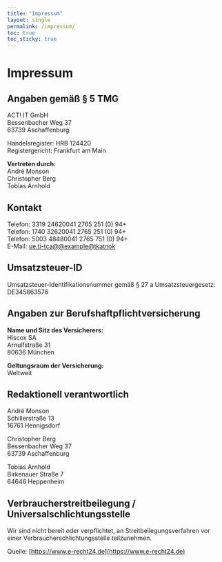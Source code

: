 ```yaml
---
title: "Impressum"
layout: single
permalink: /impressum/
toc: true
toc_sticky: true
---
```

# Impressum
## Angaben gemäß § 5 TMG
ACT! IT GmbH  
Bessenbacher Weg 37  
63739 Aschaffenburg

Handelsregister: HRB 124420  
Registergericht: Frankfurt am Main

**Vertreten durch:**  
André Monson  
Christopher Berg  
Tobias Arnhold

## Kontakt
Telefon: <span class="codeDirection">3319 2462</span><span class="displayNone">0041 2765</span><span class="codeDirection"> 251 (0) 94+</span>  
Telefon: <span class="codeDirection">1740 3262</span><span class="displayNone">0041 2765</span><span class="codeDirection"> 251 (0) 94+</span>  
Telefon:  <span class="codeDirection">5003 4848</span><span class="displayNone">0041 2765</span><span class="codeDirection"> 751 (0) 94+</span>  
E-Mail: <a href="&#109;&#97;&#105;&#108;&#116;&#111;&#58;%6B%6F%6E%74%61%6B%74%40%61%63%74%2D%69%74%2E%65%75"><span class="codeDirection">ue.ti-tca@</span><span class="displayNone">@example@</span><span class="codeDirection">tkatnok</span></a> 

## Umsatzsteuer-ID
Umsatzsteuer-Identifikationsnummer gemäß § 27 a Umsatzsteuergesetz:  
DE345863576

## Angaben zur Berufshaftpflichtversicherung
**Name und Sitz des Versicherers:**  
Hiscox SA  
Arnulfstraße 31  
80636 München

**Geltungsraum der Versicherung:**  
Weltweit

## Redaktionell verantwortlich
André Monson  
Schillerstraße 13  
16761 Hennigsdorf

Christopher Berg  
Bessenbacher Weg 37  
63739 Aschaffenburg

Tobias Arnhold  
Birkenauer Straße 7  
64646 Heppenheim

## Verbraucherstreitbeilegung / Universalschlichtungsstelle
Wir sind nicht bereit oder verpflichtet, an Streitbeilegungsverfahren vor einer
Verbraucherschlichtungsstelle teilzunehmen.

Quelle: [https://www.e-recht24.de](https://www.e-recht24.de)